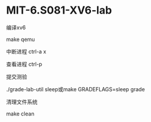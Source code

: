 # MIT-6.S081-XV6-lab

编译xv6

make qemu

中断进程 ctrl-a x

查看进程 ctrl-p

提交测验 

./grade-lab-util sleep或make GRADEFLAGS=sleep grade

清理文件系统

make clean
